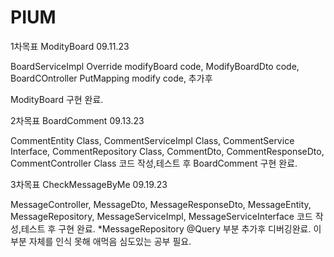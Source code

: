 # PIUM
1차목표 ModityBoard 09.11.23

BoardServiceImpl Override modifyBoard code,
ModifyBoardDto code,
BoardCOntroller PutMapping modify code,
추가후

ModityBoard 구현 완료.

2차목표 BoardComment 09.13.23

CommentEntity Class,
CommentServiceImpl Class,
CommentService Interface,
CommentRepository Class,
CommentDto,
CommentResponseDto,
CommentController Class
코드 작성,테스트 후
BoardComment 구현 완료.

3차목표 CheckMessageByMe 09.19.23

MessageController,
MessageDto,
MessageResponseDto,
MessageEntity,
MessageRepository,
MessageServiceImpl,
MessageServiceInterface
코드 작성,테스트 후 
구현 완료.
*MessageRepository @Query 부분 추가후 디버깅완료. 이부분 자체를 인식 못해 애먹음 심도있는 공부 필요.




